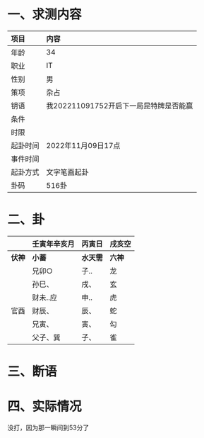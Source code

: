 # 一、求测内容

| 项目     | 内容                                   |
| :------- | :------------------------------------- |
| 年龄     | 34                                     |
| 职业     | IT                                     |
| 性别     | 男                                     |
| 策项     | 杂占                                   |
| 钥语     | 我202211091752开启下一局昆特牌是否能赢 |
| 条件     |                                        |
| 时限     |                                        |
| 起卦时间 | 2022年11月09日17点                     |
| 事件时间 |                                        |
| 起卦方式 | 文字笔画起卦                           |
| 卦码     | 516卦                                  |

# 二、卦

|                | 壬寅年辛亥月   | 丙寅日           | 戌亥空         |
| :------------- | :------------- | :--------------- | :------------- |
| **伏神** | **小蓄** | **水天需** | **六神** |
|                | 兄卯○         | 子..             | 龙             |
|                | 孙巳、         | 戌、             | 玄             |
|                | 财未..应       | 申..             | 虎             |
| 官酉           | 财辰、         | 辰、             | 蛇             |
|                | 兄寅、         | 寅、             | 勾             |
|                | 父子、巽       | 子、             | 雀             |

# 三、断语

# 四、实际情况

没打，因为那一瞬间到53分了
